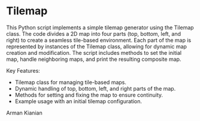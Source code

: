 # Tilemap
This Python script implements a simple tilemap generator using the Tilemap class. The code divides a 2D map into four parts (top, bottom, left, and right) to create a seamless tile-based environment. Each part of the map is represented by instances of the Tilemap class, allowing for dynamic map creation and modification. The script includes methods to set the initial map, handle neighboring maps, and print the resulting composite map.

Key Features:

- Tilemap class for managing tile-based maps.
- Dynamic handling of top, bottom, left, and right parts of the map.
- Methods for setting and fixing the map to ensure continuity.
- Example usage with an initial tilemap configuration.

Arman Kianian
